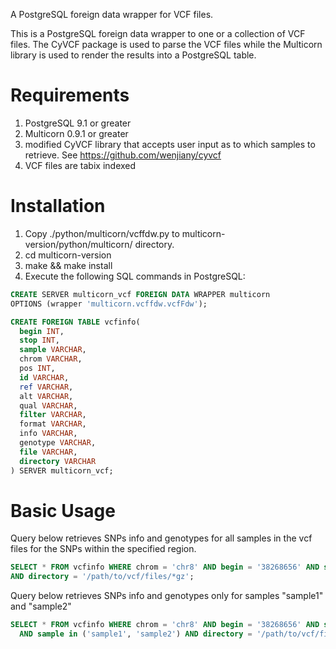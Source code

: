 

A PostgreSQL foreign data wrapper for VCF files.

This is a PostgreSQL foreign data wrapper to one or a collection of VCF files. The CyVCF package is used to parse the VCF files while the Multicorn library is used to render the results into a PostgreSQL table.

Requirements
============

1. PostgreSQL 9.1 or greater
2. Multicorn 0.9.1 or greater
3. modified CyVCF library that accepts user input as to which samples to retrieve. See https://github.com/wenjiany/cyvcf
4. VCF files are tabix indexed


Installation
============

1. Copy ./python/multicorn/vcffdw.py to multicorn-version/python/multicorn/ directory.
2. cd multicorn-version
3. make && make install 
4. Execute the following SQL commands in PostgreSQL:

```sql
CREATE SERVER multicorn_vcf FOREIGN DATA WRAPPER multicorn 
OPTIONS (wrapper 'multicorn.vcffdw.vcfFdw');

CREATE FOREIGN TABLE vcfinfo(
  begin INT,
  stop INT,
  sample VARCHAR,
  chrom VARCHAR,
  pos INT,
  id VARCHAR,
  ref VARCHAR,
  alt VARCHAR,
  qual VARCHAR,
  filter VARCHAR,
  format VARCHAR,
  info VARCHAR,
  genotype VARCHAR,
  file VARCHAR,
  directory VARCHAR
) SERVER multicorn_vcf;
```


Basic Usage
============

Query below retrieves SNPs info and genotypes for all samples in the vcf files for the SNPs within the specified region.

```sql
SELECT * FROM vcfinfo WHERE chrom = 'chr8' AND begin = '38268656' AND stop = '38326352' 
AND directory = '/path/to/vcf/files/*gz';
```

Query below retrieves SNPs info and genotypes only for samples "sample1" and "sample2"

```sql
SELECT * FROM vcfinfo WHERE chrom = 'chr8' AND begin = '38268656' AND stop = '38326352' 
  AND sample in ('sample1', 'sample2') AND directory = '/path/to/vcf/files/*gz';
```


